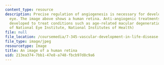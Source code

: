 ```yaml
---
content_type: resource
description: Precise regulation of angiogenesis is necessary for development of the
  eye. The image above shows a human retina. Anti-angiogenic treatments have been
  developed to treat conditions such as age-related macular degeneration. (Image courtesy
  of National Eye Institute, National Institutes of Health)
file: null
file_location: /coursemedia/7-345-vascular-development-in-life-disease-and-cancer-medicine-fall-2009/213ea3747bb147e8a748fbcb97d8c9a6_7-345f09.jpg
file_type: image/jpeg
resourcetype: Image
title: An image of a human retina
uid: 213ea374-7bb1-47e8-a748-fbcb97d8c9a6
---
```

